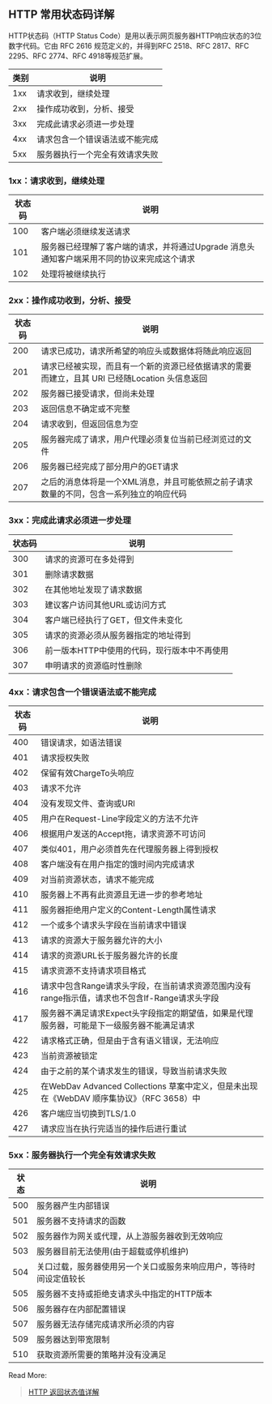 ## HTTP 常用状态码详解

HTTP状态码（HTTP Status Code）是用以表示网页服务器HTTP响应状态的3位数字代码。它由 RFC 2616 规范定义的，并得到RFC 2518、RFC 2817、RFC 2295、RFC 2774、RFC 4918等规范扩展。

| 类别   | 说明              |
| ---- | --------------- |
| 1xx  | 请求收到，继续处理       |
| 2xx  | 操作成功收到，分析、接受    |
| 3xx  | 完成此请求必须进一步处理    |
| 4xx  | 请求包含一个错误语法或不能完成 |
| 5xx  | 服务器执行一个完全有效请求失败 |

### 1xx：请求收到，继续处理

| 状态码  | 说明                                       |
| ---- | ---------------------------------------- |
| 100  | 客户端必须继续发送请求                              |
| 101  | 服务器已经理解了客户端的请求，并将通过Upgrade 消息头通知客户端采用不同的协议来完成这个请求 |
| 102  | 处理将被继续执行                                 |

### 2xx：操作成功收到，分析、接受

| 状态码  | 说明                                       |
| ---- | ---------------------------------------- |
| 200  | 请求已成功，请求所希望的响应头或数据体将随此响应返回               |
| 201  | 请求已经被实现，而且有一个新的资源已经依据请求的需要而建立，且其 URI 已经随Location 头信息返回 |
| 202  | 服务器已接受请求，但尚未处理                           |
| 203  | 返回信息不确定或不完整                              |
| 204  | 请求收到，但返回信息为空                             |
| 205  | 服务器完成了请求，用户代理必须复位当前已经浏览过的文件              |
| 206  | 服务器已经完成了部分用户的GET请求                       |
| 207  | 之后的消息体将是一个XML消息，并且可能依照之前子请求数量的不同，包含一系列独立的响应代码 |

### 3xx：完成此请求必须进一步处理

| 状态码  | 说明                       |
| ---- | ------------------------ |
| 300  | 请求的资源可在多处得到              |
| 301  | 删除请求数据                   |
| 302  | 在其他地址发现了请求数据             |
| 303  | 建议客户访问其他URL或访问方式         |
| 304  | 客户端已经执行了GET，但文件未变化       |
| 305  | 请求的资源必须从服务器指定的地址得到       |
| 306  | 前一版本HTTP中使用的代码，现行版本中不再使用 |
| 307  | 申明请求的资源临时性删除             |

### 4xx：请求包含一个错误语法或不能完成

| 状态码  | 说明                                       |
| ---- | ---------------------------------------- |
| 400  | 错误请求，如语法错误                               |
| 401  | 请求授权失败                                   |
| 402  | 保留有效ChargeTo头响应                          |
| 403  | 请求不允许                                    |
| 404  | 没有发现文件、查询或URl                            |
| 405  | 用户在Request-Line字段定义的方法不允许                |
| 406  | 根据用户发送的Accept拖，请求资源不可访问                  |
| 407  | 类似401，用户必须首先在代理服务器上得到授权                  |
| 408  | 客户端没有在用户指定的饿时间内完成请求                      |
| 409  | 对当前资源状态，请求不能完成                           |
| 410  | 服务器上不再有此资源且无进一步的参考地址                     |
| 411  | 服务器拒绝用户定义的Content-Length属性请求             |
| 412  | 一个或多个请求头字段在当前请求中错误                       |
| 413  | 请求的资源大于服务器允许的大小                          |
| 414  | 请求的资源URL长于服务器允许的长度                       |
| 415  | 请求资源不支持请求项目格式                            |
| 416  | 请求中包含Range请求头字段，在当前请求资源范围内没有range指示值，请求也不包含If-Range请求头字段 |
| 417  | 服务器不满足请求Expect头字段指定的期望值，如果是代理服务器，可能是下一级服务器不能满足请求 |
| 422  | 请求格式正确，但是由于含有语义错误，无法响应                   |
| 423  | 当前资源被锁定                                  |
| 424  | 由于之前的某个请求发生的错误，导致当前请求失败                  |
| 425  | 在WebDav Advanced Collections 草案中定义，但是未出现在《WebDAV 顺序集协议》（RFC 3658）中 |
| 426  | 客户端应当切换到TLS/1.0                          |
| 427  | 请求应当在执行完适当的操作后进行重试                       |

### 5xx：服务器执行一个完全有效请求失败

| 状态   | 说明                                |
| ---- | --------------------------------- |
| 500  | 服务器产生内部错误                         |
| 501  | 服务器不支持请求的函数                       |
| 502  | 服务器作为网关或代理，从上游服务器收到无效响应           |
| 503  | 服务器目前无法使用(由于超载或停机维护)              |
| 504  | 关口过载，服务器使用另一个关口或服务来响应用户，等待时间设定值较长 |
| 505  | 服务器不支持或拒绝支请求头中指定的HTTP版本           |
| 506  | 服务器存在内部配置错误                       |
| 507  | 服务器无法存储完成请求所必须的内容                 |
| 509  | 服务器达到带宽限制                         |
| 510  | 获取资源所需要的策略并没有没满足                  |



Read More:

> [HTTP 返回状态值详解](http://www.cnblogs.com/jinjiangongzuoshi/p/3778883.html)

